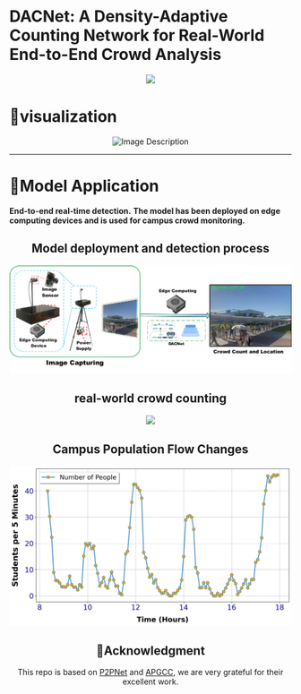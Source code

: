 # DACNet: A Density-Adaptive Counting Network for Real-World End-to-End Crowd Analysis

<div align="center">
  <div>
    <a href="https://www.bilibili.com/video/BV16eS6Y1ENN/?vd_source=caf70cfb68157ce7e82a876f79cd07fa">
      <img src="http://img.shields.io/badge/video-bilibili%3ADACNet---FF6699.svg">
    </a>
  </div>
</div>


 
# 🎉visualization

<div align="center">
  <img src="https://github.com/SCNU-RISLAB/DACNet/raw/main/vs3.jpg" alt="Image Description" width="800">
</div>


---

# 📖Model Application
**End-to-end real-time detection.**  **The model has been deployed on edge computing devices and is used for campus crowd monitoring.**



<div align="center">

## Model deployment and detection process


<div align="center">
  <img src="https://github.com/SCNU-RISLAB/DACNet/blob/main/Model%20deployment%20and%20real-world%20application..jpg" width="800">
</div>



## real-world crowd counting 

<div align="center">
  <img src="https://github.com/SCNU-RISLAB/DACNet/blob/main/End-to-end%20real-time%20detection%20of%20the%20number%20of%20people%20on%20campus..gif" width="600">
</div>


## Campus Population Flow Changes

<div align="center">
  <img src="https://github.com/SCNU-RISLAB/DACNet/blob/main/The%20variation%20in%20crowd%20count.jpg" alt="kk" width="650">
</div>




## 👏Acknowledgment
This repo is based on [P2PNet](https://github.com/TencentYoutuResearch/CrowdCounting-P2PNet) and [APGCC](https://github.com/AaronCIH/APGCC), we are very grateful for their excellent work.

  



















